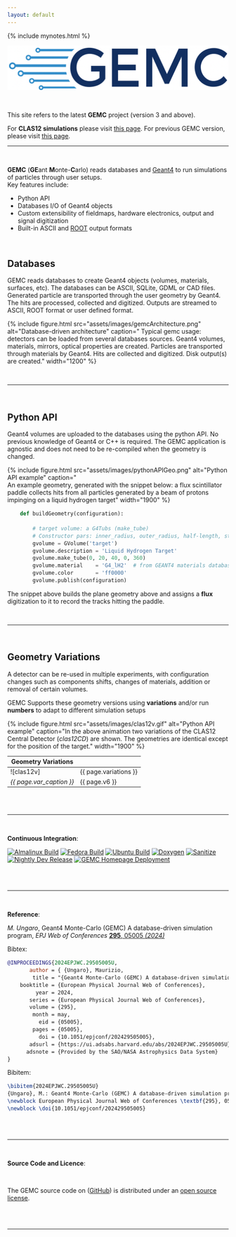 ```yaml
---
layout: default
---
```


{% include mynotes.html %}


![gemcLogo]

<br/>

This site refers to the latest **GEMC** project (version 3 and above). 

For **CLAS12 simulations** please visit [this page](https://github.com/gemc/clas12Tags). 
For previous GEMC version, please visit [this page](https://gemc.jlab.org/gemc/html/index.html).

---

<br/>

**GEMC** (**GE**ant **M**onte-**C**arlo) reads databases and [Geant4](https://geant4.web.cern.ch) to run simulations of particles through user setups.  
Key features include:<br/>

- Python API
- Databases I/O of Geant4 objects
- Custom extensibility of fieldmaps, hardware electronics, output and signal digitization
- Built-in ASCII and [ROOT](https://root.cern) output formats

<br/>



## **Databases**

GEMC reads databases to create Geant4 objects (volumes, materials, surfaces, etc).
The databases can be ASCII, SQLite, GDML or CAD files. Generated particle are transported 
through the user geometry by Geant4. The hits are processed, collected and digitized.
Outputs are streamed to ASCII, ROOT format or user defined format. 


{% include figure.html
   src="assets/images/gemcArchitecture.png"
   alt="Database-driven architecture"
   caption="
   Typical gemc usage: detectors can be loaded from several databases sources.
   Geant4 volumes, materials, mirrors, optical properties are created. Particles are transported through 
   materials by Geant4. Hits are collected and digitized. Disk output(s) are created."
   width="1200"
%}

<br/>

---

<br/>

## Python API

Geant4 volumes are uploaded to the databases using the python API. No previous knowledge of Geant4 or C++ is required.
The GEMC application is agnostic and does not need to be re-compiled when the geometry is changed.

{% include figure.html
   src="assets/images/pythonAPIGeo.png"
   alt="Python API example"
   caption="  
   An example geometry, generated with the snippet below: a flux scintillator paddle collects hits from all particles generated by a beam of protons impinging on a liquid hydrogen target"
   width="1900"
%}


```python
    def buildGeometry(configuration):

    	# target volume: a G4Tubs (make_tube)
    	# Constructor pars: inner_radius, outer_radius, half-length, starting_angle, total angle
    	gvolume = GVolume('target')
    	gvolume.description = 'Liquid Hydrogen Target'
    	gvolume.make_tube(0, 20, 40, 0, 360)
    	gvolume.material    = 'G4_lH2'	# from GEANT4 materials database
    	gvolume.color       = 'ff0000'
    	gvolume.publish(configuration)
 ```
The snippet above builds the plane geometry above and assigns a **flux** digitization to it to record the tracks hitting the paddle.


<br/>

---

<br/>

## Geometry Variations 

A detector can be re-used in multiple experiments, with configuration changes such as components shifts, 
changes of materials, addition or removal of certain volumes.

GEMC Supports these geometry versions using **variations** and/or run **numbers** to adapt to different simulation setups

{% include figure.html
   src="assets/images/clas12v.gif"
   alt="Python API example"
   caption="In the above animation two variations of the CLAS12 Central Detector (*clas12CD*) are shown. 
   The geometries are identical except for the position of the target."
   width="1900"
%}

| Geometry Variations      |                       |
|--------------------------|-----------------------|
| ![clas12v]               | {{ page.variations }} |
| *{{ page.var_caption }}* | {{ page.v6 }}         |


<br/><br/>

---

<br/>

**Continuous Integration**:

[![Almalinux Build](https://github.com/gemc/src/actions/workflows/build_gemc_almalinux.yml/badge.svg)](https://github.com/gemc/src/actions/workflows/build_gemc_almalinux.yml)
[![Fedora Build](https://github.com/gemc/src/actions/workflows/build_gemc_fedora.yml/badge.svg)](https://github.com/gemc/src/actions/workflows/build_gemc_fedora.yml)
[![Ubuntu Build](https://github.com/gemc/src/actions/workflows/build_gemc_ubuntu.yml/badge.svg)](https://github.com/gemc/src/actions/workflows/build_gemc_ubuntu.yml)
[![Doxygen](https://github.com/gemc/src/actions/workflows/doxygen.yaml/badge.svg)](https://github.com/gemc/src/actions/workflows/doxygen.yaml)
[![Sanitize](https://github.com/gemc/src/actions/workflows/sanitize.yaml/badge.svg)](https://github.com/gemc/src/actions/workflows/sanitize.yaml)
[![Nightly Dev Release](https://github.com/gemc/src/actions/workflows/dev_release.yml/badge.svg)](https://github.com/gemc/src/actions/workflows/dev_release.yml)
[![GEMC Homepage Deployment](https://github.com/gemc/home/actions/workflows/jekyll.yml/badge.svg)](https://github.com/gemc/home/actions/workflows/jekyll.yml)


<br/><br/>

---

<br/>

**Reference**:
<br/>

*M. Ungaro*, Geant4 Monte-Carlo (GEMC) A database-driven simulation program, *EPJ Web of Conferences* [**295**, 05005 *(2024)*](https://www.epj-conferences.org/articles/epjconf/abs/2024/05/epjconf_chep2024_05005/epjconf_chep2024_05005.html)

Bibtex:
```bibtex 
@INPROCEEDINGS{2024EPJWC.29505005U,
       author = { {Ungaro}, Maurizio,
        title = "{Geant4 Monte-Carlo (GEMC) A database-driven simulation program}",
    booktitle = {European Physical Journal Web of Conferences},
         year = 2024,
       series = {European Physical Journal Web of Conferences},
       volume = {295},
        month = may,
          eid = {05005},
        pages = {05005},
          doi = {10.1051/epjconf/202429505005},
       adsurl = {https://ui.adsabs.harvard.edu/abs/2024EPJWC.29505005U},
      adsnote = {Provided by the SAO/NASA Astrophysics Data System}
}
```

Bibitem:
```latex
\bibitem{2024EPJWC.29505005U}
{Ungaro}, M.: Geant4 Monte-Carlo (GEMC) A database-driven simulation program.
\newblock European Physical Journal Web of Conferences \textbf{295}, 05005 (2024).
\newblock \doi{10.1051/epjconf/202429505005}
```

<br/><br/>

---

<br/>


**Source Code and Licence**:

<br/>

The GEMC source code on ([GitHub](https://github.com/gemc/src)) is distributed under an [open source license](/home/license/).


<br/><br/>

---

<br/>





[gemcLogo]: assets/images/gemcLogo.png